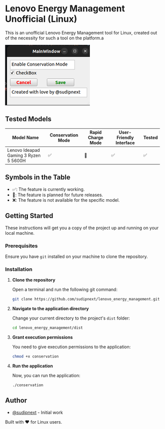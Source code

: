 # Lenovo Energy Management Unofficial (Linux)

This is an unofficial Lenovo Energy Management tool for Linux, created out of the necessity for such a tool on the platform.a

![Lenovo Energy Management Unofficial](./energymanagement.png)
## Tested Models

| Model Name | Conservation Mode | Rapid Charge Mode | User-Friendly Interface | Tested |
| --- | --- | --- | --- | --- |
| Lenovo Ideapad Gaming 3 Ryzen 5 5600H | ✅ | 🔄 | ✅ | ✅ |

## Symbols in the Table

- ✅: The feature is currently working.
- 🔄: The feature is planned for future releases.
- ❌: The feature is not available for the specific model.

## Getting Started

These instructions will get you a copy of the project up and running on your local machine.

### Prerequisites

Ensure you have `git` installed on your machine to clone the repository.

### Installation

1. **Clone the repository**

    Open a terminal and run the following git command:
    ```bash
    git clone https://github.com/sudipnext/lenovo_energy_management.git
    ```

2. **Navigate to the application directory**

    Change your current directory to the project's `dist` folder:
    ```bash
    cd lenovo_energy_management/dist
    ```

3. **Grant execution permissions**

    You need to give execution permissions to the application:
    ```bash
    chmod +x conservation
    ```

4. **Run the application**

    Now, you can run the application:
    ```bash
    ./conservation
    ```

## Author

- [@sudipnext](https://github.com/sudipnext) - Initial work

Built with ❤️ for Linux users.